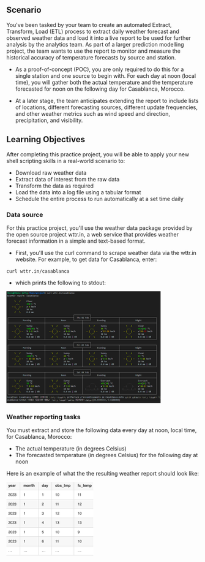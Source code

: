 ## Scenario

You've been tasked by your team to create an automated Extract, Transform, Load (ETL) process to extract daily weather forecast and observed weather data and load it into a live report to be used for further analysis by the analytics team. As part of a larger prediction modelling project, the team wants to use the report to monitor and measure the historical accuracy of temperature forecasts by source and station.

- As a proof-of-concept (POC), you are only required to do this for a single station and one source to begin with. For each day at noon (local time), you will gather both the actual temperature and the temperature forecasted for noon on the following day for Casablanca, Morocco.

- At a later stage, the team anticipates extending the report to include lists of locations, different forecasting sources, different update frequencies, and other weather metrics such as wind speed and direction, precipitation, and visibility.


## Learning Objectives

After completing this practice project, you will be able to apply your new shell scripting skills in a real-world scenario to:

- Download raw weather data
- Extract data of interest from the raw data
- Transform the data as required
- Load the data into a log file using a tabular format
- Schedule the entire process to run automatically at a set time daily

### Data source

For this practice project, you'll use the weather data package provided by the open source project wttr.in, a web service that provides weather forecast information in a simple and text-based format.

- First, you'll use the curl command to scrape weather data via the wttr.in website. For example, to get data for Casablanca, enter:

```
curl wttr.in/casablanca
```
- which prints the following to stdout:

<img class="h-auto max-w-full"  width="80%" height="17%" src="https://github.com/hyperFounder/Bash-Playground/blob/main/ETL%20Weather%20Report/img/img.png">

### Weather reporting tasks

You must extract and store the following data every day at noon, local time, for Casablanca, Morocco:

- The actual temperature (in degrees Celsius)
- The forecasted temperature (in degrees Celsius) for the following day at noon

Here is an example of what the the resulting weather report should look like:

<img class="h-auto max-w-full"  width="45%" height="17%" src="https://github.com/hyperFounder/Bash-Playground/blob/main/ETL%20Weather%20Report/img/table.png">
